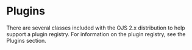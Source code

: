 # Plugins

There are several classes included with the OJS 2.x distribution to help support a plugin registry. For information on the plugin registry, see the Plugins section.

